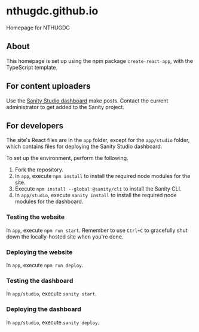 # nthugdc.github.io
Homepage for NTHUGDC

## About
This homepage is set up using the npm package `create-react-app`, with the TypeScript template.

## For content uploaders

Use the [Sanity Studio dashboard](https://nthugdc.sanity.studio) make posts. Contact the current administrator to get added to the Sanity project.

## For developers

The site's React files are in the `app` folder, except for the `app/studio` folder, which contains files for deploying the Sanity Studio dashboard.

To set up the environment, perform the following.
1. Fork the repository.
2. In `app`, execute `npm install` to install the required node modules for the site.
3. Execute `npm install --global @sanity/cli` to install the Sanity CLI.
4. In `app/studio`, execute `sanity install` to install the required node modules for the dashboard.

### Testing the website
In `app`, execute `npm run start`. Remember to use `Ctrl+C` to gracefully shut down the locally-hosted site when you're done.

### Deploying the website
In `app`, execute `npm run deploy`.

### Testing the dashboard
In `app/studio`, execute `sanity start`.

### Deploying the dashboard
In `app/studio`, execute `sanity deploy`.

